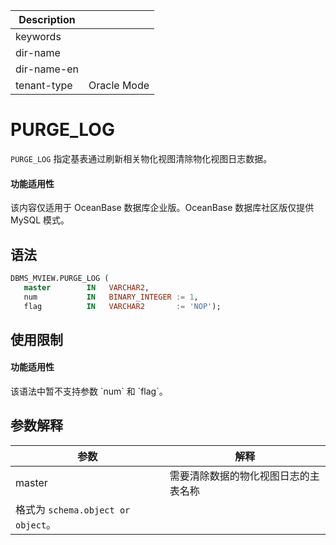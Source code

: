 | Description   |                 |
|---------------|-----------------|
| keywords      |                 |
| dir-name      |                 |
| dir-name-en   |                 |
| tenant-type   | Oracle Mode     |

# PURGE_LOG

`PURGE_LOG` 指定基表通过刷新相关物化视图清除物化视图日志数据。

<main id="notice" >
  <h4>功能适用性</h4>
  <p>该内容仅适用于 OceanBase 数据库企业版。OceanBase 数据库社区版仅提供 MySQL 模式。</p>
</main>

## 语法

```sql
DBMS_MVIEW.PURGE_LOG (
   master        IN   VARCHAR2,
   num           IN   BINARY_INTEGER := 1,
   flag          IN   VARCHAR2       := 'NOP');
```

## 使用限制

<main id="notice" >
  <h4>功能适用性</h4>
  <p>该语法中暂不支持参数 `num` 和 `flag`。</p>
</main>

## 参数解释

| **参数**           | **解释**                                                                                                                                              |
|------------------|------------------------------------------------------------------------------------------------------------------------------------------------------|
| master      | 需要清除数据的物化视图日志的主表名称
格式为 `schema.object or object`。                                                                         |
